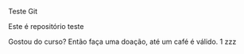 Teste Git

Este é repositório teste 

Gostou do curso? Então faça uma doação, até um café é válido. 1 zzz
